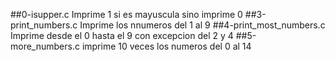 ##0-isupper.c
Imprime 1 si es mayuscula sino imprime 0
##3-print_numbers.c
Imprime los nnumeros del 1 al 9
##4-print_most_numbers.c
Imprime desde el 0 hasta el 9 con excepcion del 2 y 4
##5-more_numbers.c
imprime 10 veces los numeros del 0 al 14
